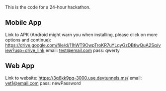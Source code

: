 This is the code for a 24-hour hackathon.


Mobile App
---
Link to APK (Android might warn you when installing, please click on more options and continue): https://drive.google.com/file/d/11hWT9OwpTroKR7uYLqyGzDBtiwQuA2Sq/view?usp=drive_link
email: test@email.com
pass: qwerty

Web App
---
Link to website: https://3q6kk9pq-3000.use.devtunnels.ms/
email: vet1@email.com
pass: newPassword
